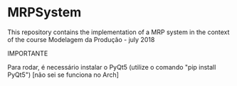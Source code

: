 # MRPSystem
This repository contains the implementation of a MRP system in the context of the course Modelagem da Produção - july 2018


IMPORTANTE

Para rodar, é necessário instalar o PyQt5 (utilize o comando "pip install PyQt5") [não sei se funciona no Arch]

